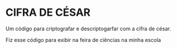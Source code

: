 <h1>CIFRA DE CÉSAR</h1>
<p>Um código para criptografar e descriptogarfar com a cifra de césar.</p>
<p>Fiz esse código para exibir na feira de ciências na minha escola</p>
